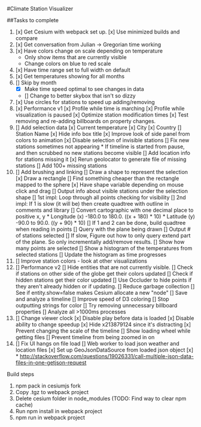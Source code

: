 #Climate Station Visualizer

##Tasks to complete
1) [x] Get Cesium with webpack set up.
      [x] Use minimized builds and compare
2) [x] Get conversation from Julian -> Gregorian time working
3) [x] Have colors change on scale depending on temperature
      * Only show items that are currently visible
      * Change colors on blue to red scale
4) [x] Have time range set to full width on default
5) [x] Get temperatures showing for all months
6) [] Skip by month
      * [x] Make time speed optimal to see changes in data
      * [] Change to better skybox that isn't so dizzy
7) [x] Use circles for stations to speed up adding/removing
8) [x] Performance v1
      [x] Profile while time is marching
      [x] Profile while visualization is paused
      [x] Optimize station modification times
      [x] Test removing and re-adding billboards on property changes.
9) [] Add selection data
      [x] Current temperature
      [x] City
      [x] Country
      [] Station Name
      [x] Hide info box title
      [x] Improve look of side panel from colors to animation
      [x] Disable selection of invisible stations
      [] Fix new stations sometimes not appearing
         * If timeline is started from pause, and then scrubbed no new stations
            become visible
      [] Add location info for stations missing it
         [x] Rerun geolocator to generate file of missing stations
         [] Add 100+ missing stations
10) [] Add brushing and linking
      [] Draw a shape to represent the selection
         [x] Draw a rectangle
         [] Find something cheaper than the rectangle mapped to the sphere
      [x] Have shape variable depending on mouse click and drag
      [] Output info about visible stations under the selection shape
         [] 1st impl: Loop through all points checking for visibility
         [] 2nd impl: If 1 is slow (it will be) then create quadtree with outline in comments and library
             [] Convert cartographic with one decimal place to positive x, y
                 * Longitude (x) -180.0 to 180.0. ((x + 180) * 10)
                 * Latitude (y) -90.0 to 90.0.    ((y + 90) * 10)
             [] If 1 and 2 can be done, build quadtree when reading in points
             [] Query with the plane being drawn
             [] Output # of stations selected
             [] If slow, Figure out how to only query extend part of the plane. So only incrementally add/remove results.
         [] Show how many points are selected
      [] Show a histogram of the temperatures from selected stations
      [] Update the histogram as time progresses
11) [] Improve station colors - look at other visualizations
12) [] Performance v2
      [] Hide entities that are not currently visible.
         [] Check if stations on other side of the globe get their colors updated
         [] Check if hidden stations get their color updated
         [] Use Occluder to hide points if they aren't already hidden or if updating.
      [] Reduce garbage collection
         [] See if entity.show=false makes Cesium allocate a new "node"
         [] Save and analyze a timeline
      [] Improve speed of D3 coloring
         [] Stop outputting strings for color
      [] Try removing unnecessary billboard properties
      [] Analyze all >1000ms processes
12) [] Change viewer clock
      [x] Disable play before data is loaded
      [x] Disable ability to change speedup
      [x] Hide x213879124 since it's distracting
      [x] Prevent changing the scale of the timeline
      [] Show loading wheel while getting files
      [] Prevent timeline from being zoomed in on
13) [] Fix UI hangs on file load
      [] Web worker to load json weather and location files
      [x] Set up GeoJsonDataSource from loaded json object
      [x] * http://stackoverflow.com/questions/19026331/call-multiple-json-data-files-in-one-getjson-request

Build steps
1) npm pack in cesiumjs fork
2) Copy .tgz to webpack project
3) Delete cesium folder in node_modules (TODO: Find way to clear npm cache)
4) Run npm install in webpack project
5) npm run in webpack project
